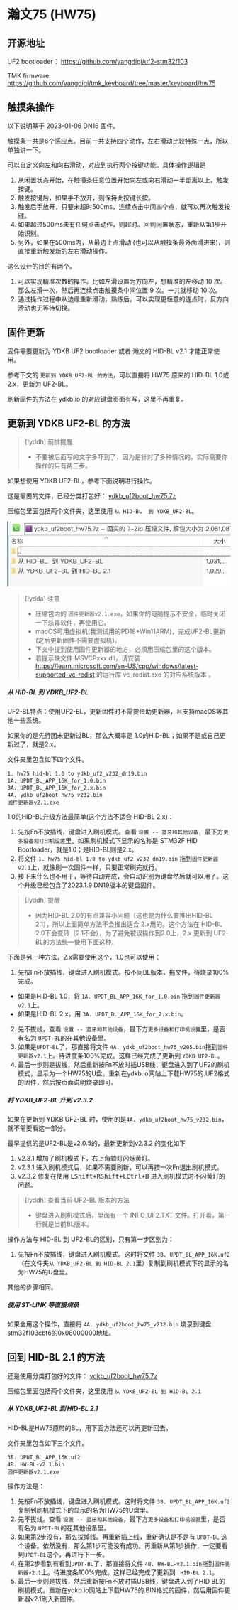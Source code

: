 # 瀚文75 (HW75) 
## 开源地址

UF2 bootloader： https://github.com/yangdigi/uf2-stm32f103

TMK firmware: https://github.com/yangdigi/tmk_keyboard/tree/master/keyboard/hw75

## 触摸条操作

以下说明基于 2023-01-06 DN16 固件。

触摸条一共是6个感应点。目前一共支持四个动作，左右滑动比较特殊一点，所以单独讲一下。

可以自定义向左和向右滑动，对应到执行两个按键功能。具体操作逻辑是
1. 从闲置状态开始，在触摸条任意位置开始向左或向右滑动一半距离以上，触发按键。
2. 触发按键后，如果手不放开，则保持此按键长按。
3. 触发后手放开，只要未超时500ms，连续点击中间四个点，就可以再次触发按键。
4. 如果超过500ms未有任何点击动作，则超时。回到闲置状态，重新从第1步开始识别。
5. 另外，如果在500ms内，从最边上点滑动 (也可以从触摸条最外面滑进来)，则直接重新触发新的左右滑动操作。

这么设计的目的有两个。
1. 可以实现精准次数的操作。比如左滑设置为方向左，想精准的左移动 10 次。那么左滑一次，然后再连续点击触摸条中间位置 9 次。一共就移动 10 次。
2. 通过操作过程中从边缘重新滑动，熟练后，可以实现更惬意的连点时，反方向滑动也无等待切换。

## 固件更新

固件需要更新为 YDKB UF2 bootloader 或者 瀚文的 HID-BL v2.1 才能正常使用。

参考下文的 `更新到 YDKB UF2-BL 的方法`，可以直接将 HW75 原来的 HID-BL 1.0或2.x，更新为 UF2-BL。

刷新固件的方法在 ydkb.io 的对应键盘页面有写，这里不再重复。


## 更新到 YDKB UF2-BL 的方法

> [!yddh] 前排提醒
> - 不要被后面写的文字多吓到了，因为是针对了多种情况的。实际需要你操作的只有两三步。


如果想使用 YDKB UF2-BL，参考下面说明进行操作。

这是需要的文件，已经分类打包好： [ydkb_uf2boot_hw75.7z](keyboards/assets/ydkb_uf2boot_hw75.7z ':ignore')

压缩包里面包括两个文件夹，这里使用 `从 HID-BL  到 YDKB_UF2-BL`。

![|600](assets/hw75-uf2boot-files.jpg)

> [!ydda] 注意
> - 压缩包内的 `固件更新器v2.1.exe`，如果你的电脑提示不安全，临时关闭一下杀毒软件，再使用它。
> - macOS可用虚拟机(我测试用的PD18+Win11ARM)，完成UF2-BL更新(之后更新固件不需要虚拟机)。
> - 下文中提到使用固件更新器的地方，必须用压缩包里的这个版本。
> - 若提示缺文件 MSVCPxxx.dll，请安装 https://learn.microsoft.com/en-US/cpp/windows/latest-supported-vc-redist 的运行库 vc_redist.exe 的对应系统版本 。


##### 从 HID-BL 到 YDKB_UF2-BL

UF2-BL特点：使用UF2-BL，更新固件时不需要借助更新器，且支持macOS等其他一些系统。

如果你的是先行团未更新过BL，那么大概率是 1.0的HID-BL；如果不是或自己更新过了，就是2.x。

文件夹里包含如下四个文件。
```
1. hw75 hid-bl 1.0 to ydkb_uf2_v232_dn19.bin
1A. UPDT_BL_APP_16K_for_1.0.bin
3A. UPDT_BL_APP_16K_for_2.x.bin
4A. ydkb_uf2boot_hw75_v232.bin
固件更新器v2.1.exe
```

1.0的HID-BL升级方法最简单(这个方法不适合 HID-BL 2.x)：
1. 先按Fn不放插线，键盘进入刷机模式。查看 `设置 -- 蓝牙和其他设备`，最下方`更多设备和打印机设置`里。如果刷机模式下显示的名称是 STM32F HID Bootloader，就是1.0；是HID-BL则是2.x。
2. 将文件 `1. hw75 hid-bl 1.0 to ydkb_uf2_v232_dn19.bin` 拖到`固件更新器v2.1`上，就像刷一次固件一样，只要正常刷完就行。
3. 接下来什么也不用干，等待自动完成，会自动识别为键盘然后就可以用了。这个升级已经包含了2023.1.9 DN19版本的键盘固件。

> [!yddh] 提醒
> - 因为HID-BL 2.0的有点兼容小问题（这也是为什么要推出HID-BL 2.1），所以上面简单方法不会推出适合 2.x用的。这个方法在 HID-BL 2.0下会变砖（2.1不会），为了避免被误操作到2.0上，2.x 更新到 UF2-BL的方法统一使用下面这种。

下面是另一种方法，2.x需要使用这个，1.0也可以使用：
1. 先按Fn不放插线，键盘进入刷机模式。按不同BL版本，拖文件，待烧录100%完成。
- 如果是HID-BL 1.0，将 `1A. UPDT_BL_APP_16K_for_1.0.bin` 拖到`固件更新器v2.1`上。
- 如果是HID-BL 2.x，用 `3A. UPDT_BL_APP_16K_for_2.x.bin`。
2. 先不拔线。查看 `设置 -- 蓝牙和其他设备`，最下方`更多设备和打印机设置`里，是否有名为 `UPDT-BL`的在其他设备里。
3. 如果是`UPDT-BL`了，那直接将文件 `4A. ydkb_uf2boot_hw75_v205.bin`拖到`固件更新器v2.1`上。待进度条100%完成。这样已经完成了更新到 `YDKB UF2-BL`。
4. 最后一步则是拔线，然后重新按Fn不放时插USB线，键盘进入到了UF2的刷机模式，显示为一个HW75的U盘。重新在ydkb.io网站上下载HW75的.UF2格式的固件，然后按页面说明烧录即可。

##### 将 YDKB_UF2-BL 升到 v2.3.2

如果在更新到 YDKB UF2-BL 时，使用的是`4A. ydkb_uf2boot_hw75_v232.bin`，就不需要看这一部分。

最早提供的是UF2-BL是v2.0.5的，最新更新到v2.3.2 的变化如下
1. v2.3.1 增加了刷机模式下，右上角轴灯闪烁黄灯。
2. v2.3.1 进入刷机模式后，如果不需要刷新，可以再按一次Fn退出刷机模式。
3. v2.3.2 修复在使用 <kbd>LShift+RShift+LCtrl+B</kbd> 进入刷机模式时不闪黄灯的问题。

> [!yddh] 查看当前 UF2-BL  版本的方法
> - 键盘进入刷机模式后，里面有一个 INFO_UF2.TXT 文件。打开看，第一行就是当前BL版本。

操作方法与 HID-BL 到 UF2-BL的区别，只有第一步区别为： 
1. 先按Fn不放插线，键盘进入刷机模式。这时将文件 `3B. UPDT_BL_APP_16K.uf2` （在文件夹`从 YDKB_UF2-BL 到 HID-BL 2.1`里）复制到刷机模式下的显示的名为HW75的U盘里。

其他的步骤相同。


##### 使用 ST-LINK 等直接烧录

如果会用这个操作，直接将 `4A. ydkb_uf2boot_hw75_v232.bin` 烧录到键盘stm32f103cbt6的0x08000000地址。

## 回到 HID-BL 2.1 的方法

还是使用分类打包好的文件： [ydkb_uf2boot_hw75.7z](keyboards/assets/ydkb_uf2boot_hw75.7z ':ignore')

压缩包里面包括两个文件夹，这里使用 `从 YDKB_UF2-BL 到 HID-BL 2.1`

##### 从 YDKB_UF2-BL 到 HID-BL 2.1

HID-BL是HW75原带的BL，用下面方法还可以再更新回去。

文件夹里包含如下三个文件。
```
3B. UPDT_BL_APP_16K.uf2
4B. HW-BL-v2.1.bin
固件更新器v2.1.exe
```

操作方法是：
1. 先按Fn不放插线，键盘进入刷机模式。这时将文件 `3B. UPDT_BL_APP_16K.uf2` 复制到刷机模式下的显示的名为HW75的U盘里。
2. 先不拔线。查看 `设置 -- 蓝牙和其他设备`，最下方`更多设备和打印机设置`里，是否有名为 `UPDT-BL`的在其他设备里。
3. 如果第2步没有，那么拔掉线。再重新插上线，重新确认是不是有 `UPDT-BL` 这个设备。依然没有，那么第1步可能没有成功。再重新从第1步操作，一定要看到`UPDT-BL`这个，再进行下一步。
4. 在第2步看到有看到`UPDT-BL`了，那直接将文件 `4B. HW-BL-v2.1.bin`拖到`固件更新器v2.1`上。待进度条100%完成。这样已经完成了更新到 ` HID-BL 2.1`。
5. 最后一步则是拔线，然后重新按Fn不放时插USB线，键盘进入到了HID BL的刷机模式。重新在ydkb.io网站上下载HW75的.BIN格式的固件，然后用固件更新器v2.1刷入新固件。
